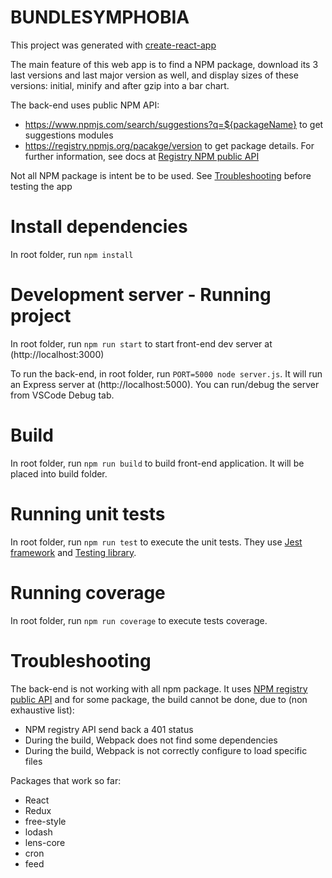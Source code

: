 # BUNDLESYMPHOBIA

This project was generated with [create-react-app](https://github.com/facebook/create-react-app)

The main feature of this web app is to find a NPM package, download its 3 last versions and last major version as well,
and display sizes of these versions: initial, minify and after gzip into a bar chart.

The back-end uses public NPM API: 
- https://www.npmjs.com/search/suggestions?q=${packageName} to get suggestions modules
- https://registry.npmjs.org/pacakge/version to get package details. For further information, see docs at [Registry NPM public API](https://github.com/npm/registry/blob/master/docs/REGISTRY-API.md)

Not all NPM package is intent be to be used. See [Troubleshooting](#troubleshooting) before testing the app

# Install dependencies

In root folder, run `npm install`

# Development server - Running project

In root folder, run `npm run start` to start front-end dev server at (http://localhost:3000)

To run the back-end, in root folder, run `PORT=5000 node server.js`. It will run an Express server at (http://localhost:5000). You can run/debug the server from VSCode Debug tab.

# Build

In root folder, run `npm run build` to build front-end application. It will be placed into build folder.

# Running unit tests

In root folder, run `npm run test` to execute the unit tests. They use [Jest framework](https://jestjs.io/en/) and [Testing library](https://testing-library.com/).

# Running coverage

In root folder, run `npm run coverage` to execute tests coverage. 

# Troubleshooting

The back-end is not working with all npm package. It uses [NPM registry public API](https://registry.npmjs.org) and for some package, the build cannot be done, due to (non exhaustive list): 
- NPM registry API send back a 401 status
- During the build, Webpack does not find some dependencies
- During the build, Webpack is not correctly configure to load specific files

Packages that work so far: 
- React
- Redux
- free-style
- lodash
- lens-core
- cron
- feed
